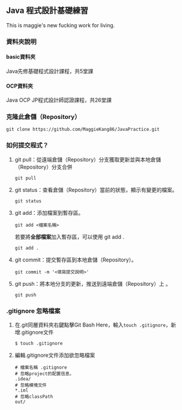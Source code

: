 ## Java 程式設計基礎練習
This is maggie's new fucking work for living.

### 資料夾說明
#### basic資料夾
Java先修基礎程式設計課程，共5堂課

#### OCP資料夾
Java OCP JP程式設計師認證課程，共26堂課

### 克隆此倉儲（Repository）
```
git clone https://github.com/MaggieKang86/JavaPractice.git
```
### 如何提交程式？

1. git pull：從遠端倉儲（Repository）分支獲取更新並與本地倉儲（Repository）分支合併
    ```
    git pull
    ```

2. git status：查看倉儲（Repository）當前的狀態，顯示有變更的檔案。
   ```
   git status
   ```

3. git add：添加檔案到暫存區。
   ```
   git add <檔案名稱>
   ```
   
   若要將**全部檔案**加入暫存區，可以使用 git add .
   ```
   git add .
   ```
   
4. git commit：提交暫存區到本地倉儲（Repository）。
   ```
   git commit -m '<填寫提交說明>'
   ```

5. git push：將本地分支的更新，推送到遠端倉儲（Repository）上 。
   ```
   git push
   ```

### .gitignore 忽略檔案
1. 在.git同層資料夾右鍵點擊Git Bash Here，輸入`touch .gitignore`，新增.gitignore文件
    ```
    $ touch .gitignore
    ```

2. 編輯.gitignore文件添加欲忽略檔案
    ```
   # 檔案名稱 .gitignore
   # 忽略project的配置信息。
   .idea/
   # 忽略模塊文件
   *.iml
   # 忽略classPath
   out/
    ```